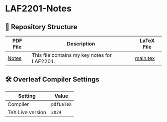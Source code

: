 # LAF2201-Notes
## 📂 Repository Structure
| PDF File                      | Description                                   | LaTeX File        |
|-------------------------------|-----------------------------------------------|-------------------|
| [Notes](./LAF2201_Notes.pdf) | This file contains my key notes for LAF2201. | [main.tex](./main.tex) |

## 🛠 **Overleaf Compiler Settings**

| **Setting**         | **Value**     |
|----------------------|---------------|
| Compiler            | `pdfLaTeX`    |
| TeX Live version    | `2024`        |
